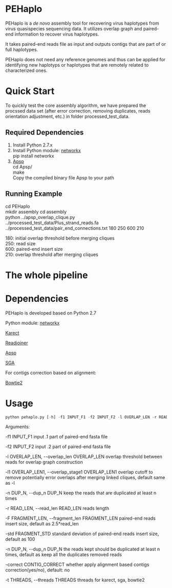 # PEHaplo

PEHaplo is a *de novo* assembly tool for recovering virus haplotypes from virus quasispecies sequencing data. It utilizes overlap graph and paired-end information to recover virus haplotypes. 

It takes paired-end reads file as input and outputs contigs that are part of or full haplotypes.

PEHaplo does not need any reference genomes and thus can be applied for identifying new haplotyps or haplotypes that are remotely related to characterized ones. 

# Quick Start
To quickly test the core assembly algorithm, we have prepared the procssed data set (after error correction, removing duplicates, reads orientation adjustment, etc.) in folder processed_test_data. 

## Required Dependencies
1. Install Python 2.7.x
2. Install Python module: [networkx](https://networkx.github.io)  
pip install networkx  
3. [Apsp](https://github.com/chjiao/Apsp)  
cd Apsp/  
make  
Copy the compiled binary file Apsp to your path

## Running Example
cd PEHaplo  
mkdir assembly
cd assembly  
python ../apsp_overlap_clique.py ../processed_test_data/Plus_strand_reads.fa ../processed_test_data/pair_end_connections.txt 180 250 600 210  

180: initial overlap threshold before merging cliques  
250: read size  
600: paired-end insert size  
210: overlap threshold after merging cliques  

# The whole pipeline
# Dependencies
PEHaplo is developed based on Python 2.7

Python module: [networkx](https://networkx.github.io)

[Karect](https://github.com/aminallam/karect)

[Readjoiner](http://www.zbh.uni-hamburg.de/forschung/gi/software/readjoiner.html)

[Apsp](https://github.com/chjiao/Apsp)

[SGA](https://github.com/jts/sga)

For contigs correction based on alignment:

[Bowtie2](http://bowtie-bio.sourceforge.net/bowtie2/index.shtml)

# Usage
```python 
python pehaplo.py [-h] -f1 INPUT_F1 -f2 INPUT_F2 -l OVERLAP_LEN -r READ_LEN [-l1 OVERLAP_LEN1] [-F FRAGMENT_LEN] [-std FRAGMENT_STD] [-n DUP_N] [-correct CONTIG_CORRECT] [-t THREADS]
```

Arguments:

  -f1 INPUT_F1          input .1 part of paired-end fasta file
  
  -f2 INPUT_F2          input .2 part of paired-end fasta file
  
  -l OVERLAP_LEN, --overlap_len OVERLAP_LEN
                        overlap threshold between reads for overlap graph construction
                        
  -l1 OVERLAP_LEN1, --overlap_stage1 OVERLAP_LEN1
                        overlap cutoff to remove potentially error overlaps after merging linked cliques, default same as -l
                        
  -n DUP_N, --dup_n DUP_N
                        keep the reads that are duplicated at least n times
                        
  -r READ_LEN, --read_len READ_LEN
                        reads length
                        
  -F FRAGMENT_LEN, --fragment_len FRAGMENT_LEN
                        paired-end reads insert size, default as 2.5*read_len
                        
  -std FRAGMENT_STD     standard deviation of paired-end reads insert size,
                        default as 100
                        
  -n DUP_N, --dup_n DUP_N
                        the reads kept should be duplicated at least n times,
                        default as keep all the duplicates removed reads
                        
  -correct CONTIG_CORRECT
                        whether apply alignment based contigs
                        correction(yes/no), default: no
                        
  -t THREADS, --threads THREADS
                        threads for karect, sga, bowtie2
